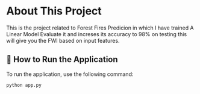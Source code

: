 <h1> About This Project </h1>

This is the project related to Forest Fires Predicion in which I have trained A Linear Model Evaluate it and increses its accuracy to 98% on testing this will give you the FWI based on input features.

## 🚀 How to Run the Application

To run the application, use the following command:

```bash
python app.py
